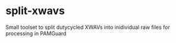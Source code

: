 # split-xwavs
Small toolset to split dutycycled XWAVs into inidividual raw files for processing in PAMGuard
